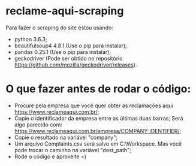 # reclame-aqui-scraping

Para fazer o scraping do site estou usando:
- python 3.6.3;
- beautifulsoup4 4.8.1 (Use o pip para instalar);
- pandas 0.25.1 (Use o pip para instalar);
- geckodriver (Pode ser obtido no repositório https://github.com/mozilla/geckodriver/releases).

# O que fazer antes de rodar o código:
- Procure pela empresa que você quer obter as reclamações aqui https://www.reclameaqui.com.br/;
- Copie o identificador da empresa entre as últimas duas barras;
Será algo parecido com: https://www.reclameaqui.com.br/empresa/COMPANY-IDENTIFIER/;
- Copie o resultado na variável "company";
- Um arquivo Complaints.csv será salvo em C:\Workspace. Mas você pode trocar o caminho na variável "dest_path";
- Rode o código e aproveite =)
